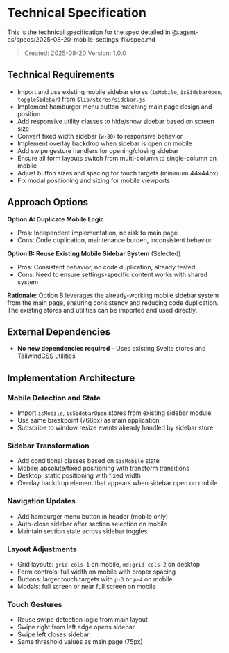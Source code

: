 # Technical Specification

This is the technical specification for the spec detailed in @.agent-os/specs/2025-08-20-mobile-settings-fix/spec.md

> Created: 2025-08-20
> Version: 1.0.0

## Technical Requirements

- Import and use existing mobile sidebar stores (`isMobile`, `isSidebarOpen`, `toggleSidebar`) from `$lib/stores/sidebar.js`
- Implement hamburger menu button matching main page design and position
- Add responsive utility classes to hide/show sidebar based on screen size
- Convert fixed width sidebar (`w-80`) to responsive behavior
- Implement overlay backdrop when sidebar is open on mobile
- Add swipe gesture handlers for opening/closing sidebar
- Ensure all form layouts switch from multi-column to single-column on mobile
- Adjust button sizes and spacing for touch targets (minimum 44x44px)
- Fix modal positioning and sizing for mobile viewports

## Approach Options

**Option A: Duplicate Mobile Logic**
- Pros: Independent implementation, no risk to main page
- Cons: Code duplication, maintenance burden, inconsistent behavior

**Option B: Reuse Existing Mobile Sidebar System** (Selected)
- Pros: Consistent behavior, no code duplication, already tested
- Cons: Need to ensure settings-specific content works with shared system

**Rationale:** Option B leverages the already-working mobile sidebar system from the main page, ensuring consistency and reducing code duplication. The existing stores and utilities can be imported and used directly.

## External Dependencies

- **No new dependencies required** - Uses existing Svelte stores and TailwindCSS utilities

## Implementation Architecture

### Mobile Detection and State
- Import `isMobile`, `isSidebarOpen` stores from existing sidebar module
- Use same breakpoint (768px) as main application
- Subscribe to window resize events already handled by sidebar store

### Sidebar Transformation
- Add conditional classes based on `$isMobile` state
- Mobile: absolute/fixed positioning with transform transitions
- Desktop: static positioning with fixed width
- Overlay backdrop element that appears when sidebar open on mobile

### Navigation Updates
- Add hamburger menu button in header (mobile only)
- Auto-close sidebar after section selection on mobile
- Maintain section state across sidebar toggles

### Layout Adjustments
- Grid layouts: `grid-cols-1` on mobile, `md:grid-cols-2` on desktop
- Form controls: full width on mobile with proper spacing
- Buttons: larger touch targets with `p-3` or `p-4` on mobile
- Modals: full screen or near full screen on mobile

### Touch Gestures
- Reuse swipe detection logic from main layout
- Swipe right from left edge opens sidebar
- Swipe left closes sidebar
- Same threshold values as main page (75px)